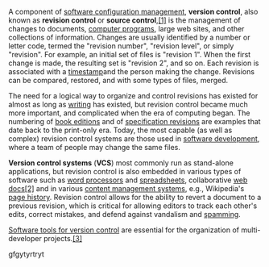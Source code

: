 A component of [software configuration management](https://en.wikipedia.org/wiki/Software_configuration_management), __version control__, also known as __revision control__ or __source control__,[[1]](https://en.wikipedia.org/wiki/Version_control#cite_note-Mercurial-1) is the management of changes to documents, [computer programs](https://en.wikipedia.org/wiki/Computer_program), large web sites, and other collections of information. Changes are usually identified by a number or letter code, termed the "revision number", "revision level", or simply "revision". For example, an initial set of files is "revision 1". When the first change is made, the resulting set is "revision 2", and so on. Each revision is associated with a [timestamp](https://en.wikipedia.org/wiki/Timestamp)and the person making the change. Revisions can be compared, restored, and with some types of files, merged.

The need for a logical way to organize and control revisions has existed for almost as long as [writing](https://en.wikipedia.org/wiki/Writing) has existed, but revision control became much more important, and complicated when the era of computing began. The numbering of [book editions](https://en.wikipedia.org/wiki/Edition_(book)) and of [specification revisions](https://en.wikipedia.org/wiki/Specification_(technical_standard)) are examples that date back to the print-only era. Today, the most capable (as well as complex) revision control systems are those used in [software development](https://en.wikipedia.org/wiki/Software_development), where a team of people may change the same files.

__Version control systems__ (__VCS__) most commonly run as stand-alone applications, but revision control is also embedded in various types of software such as [word processors](https://en.wikipedia.org/wiki/Word_processor) and [spreadsheets](https://en.wikipedia.org/wiki/Spreadsheet), collaborative [web docs](https://en.wikipedia.org/wiki/Groupware)[[2]](https://en.wikipedia.org/wiki/Version_control#cite_note-2) and in various [content management systems](https://en.wikipedia.org/wiki/Content_management_system), e.g., Wikipedia's [page history](https://en.wikipedia.org/wiki/Help:Page_history). Revision control allows for the ability to revert a document to a previous revision, which is critical for allowing editors to track each other's edits, correct mistakes, and defend against vandalism and [spamming](https://en.wikipedia.org/wiki/Spamming).

[Software tools for version control](https://en.wikipedia.org/wiki/List_of_version_control_software) are essential for the organization of multi-developer projects.[[3]](https://en.wikipedia.org/wiki/Version_control#cite_note-3)

gfgytyrtryt

